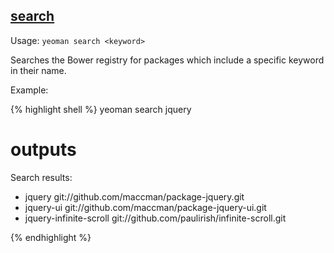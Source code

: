 

## <a href="#search" name="search">search</a>

Usage: `yeoman search <keyword>`

Searches the Bower registry for packages which include a specific keyword in their name.

Example:

{% highlight shell %}
yeoman search jquery

# outputs

Search results:

  - jquery git://github.com/maccman/package-jquery.git
  - jquery-ui git://github.com/maccman/package-jquery-ui.git
  - jquery-infinite-scroll git://github.com/paulirish/infinite-scroll.git

{% endhighlight %}
